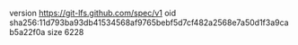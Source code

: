 version https://git-lfs.github.com/spec/v1
oid sha256:11d793ba93db41534568af9765bebf5d7cf482a2568e7a50d1f3a9cab5a22f0a
size 6228
